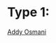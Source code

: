 # Type 1:
[Addy Osmani](https://newsletter.techworld-with-milan.com/p/how-google-build-great-engineering?ref=dailydev)
